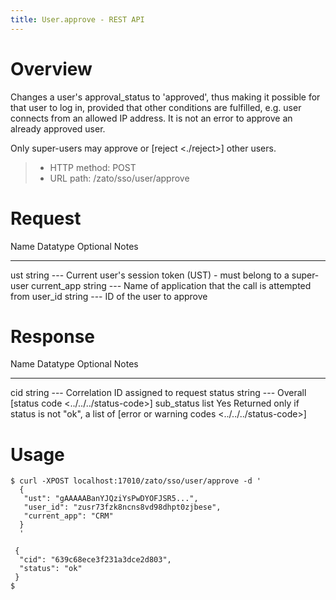 ```yaml
---
title: User.approve - REST API
---
```


Overview
========

Changes a user\'s approval_status to \'approved\', thus making it possible for that user to log in, provided that other conditions
are fulfilled, e.g. user connects from an allowed IP address. It is not an error to approve an already approved user.

Only super-users may approve or [reject \<./reject\>] other users.

> -   HTTP method: POST
> -   URL path: /zato/sso/user/approve

Request
=======

  Name          Datatype   Optional   Notes
  ------------- ---------- ---------- -------------------------------------------------------------------
  ust           string     \-\--      Current user\'s session token (UST) - must belong to a super-user
  current_app   string     \-\--      Name of application that the call is attempted from
  user_id       string     \-\--      ID of the user to approve

Response
========

  Name         Datatype   Optional   Notes
  ------------ ---------- ---------- ----------------------------------------------------------------------------------------------------------------
  cid          string     \-\--      Correlation ID assigned to request
  status       string     \-\--      Overall [status code \<../../../status-code\>]
  sub_status   list       Yes        Returned only if status is not \"ok\", a list of [error or warning codes \<../../../status-code\>]

Usage
=====

``` 
$ curl -XPOST localhost:17010/zato/sso/user/approve -d '
  {
   "ust": "gAAAAABanYJQziYsPwDYOFJSR5...",
   "user_id": "zusr73fzk8ncns8vd98dhpt0zjbese",
   "current_app": "CRM"
  }
  '

 {
  "cid": "639c68ece3f231a3dce2d803",
  "status": "ok"
 }
$
```
